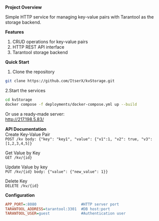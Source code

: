 **Project Overview**

Simple HTTP service for managing key-value pairs with Tarantool as the storage backend.

**Features**
1. CRUD operations for key-value pairs
2. HTTP REST API interface
3. Tarantool storage backend

**Quick Start**
1. Clone the repository
```bash
git clone https://github.com/ItserX/kvStorage.git
```  
2.Start the services
```bash  
cd kvStorage  
docker compose -f deployments/docker-compose.yml up --build
```
Or use a ready-made server:  
http://217.198.5.83/

**API Documentation**  
Create Key-Value Pair  
`POST /kv body: {"key": "key1", "value": {"v1":1, "v2": true, "v3": [1,2,3,4,5]}`  

Get Value by Key  
`GET /kv/{id}`  

Update Value by key  
`PUT /kv/{id} body: {"value": {"new_value": 1}}`  

Delete Key  
`DELETE /kv/{id}`  

**Configuration**
```ini
APP_PORT=:8080                    #HTTP server port  
TARANTOOL_ADDRESS=tarantool:3301  #DB host:port
TARANTOOL_USER=guest              #Authentication user
```
